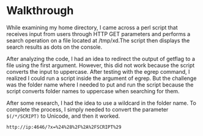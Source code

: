 # Walkthrough

While examining my home directory, I came across a perl script that receives input from users through HTTP GET parameters and performs a search operation on a file located at /tmp/xd.The script then displays the search results as dots on the console.

After analyzing the code, I had an idea to redirect the output of getflag to a file using the first argument. However, this did not work because the script converts the input to uppercase. After testing with the egrep command, I realized I could run a script inside the argument of egrep. But the challenge was the folder name where I needed to put and run the script because the script converts folder names to uppercase when searching for them.

 After some research, I had the idea to use a wildcard in the folder name. To complete the process, I simply needed to convert the parameter `$(/*/SCRIPT)` to Unicode, and then it worked.
```
http://ip:4646/?x=%24%28%2F%2A%2FSCRIPT%29
```
